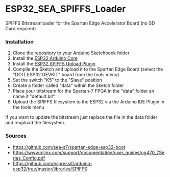 # ESP32_SEA_SPIFFS_Loader
SPIFFS Bitstreamloader for the Spartan Edge Accelerator Board (no SD Card required)

### Installation
1. Clone the repository to your Arduino Sketchbook folder
2. Install the [ESP32 Arduino Core](https://github.com/espressif/arduino-esp32)
3. Install the [ESP32 SPIFFS Upload Plugin](https://github.com/me-no-dev/arduino-esp32fs-plugin)
4. Compile the Sketch and upload it to the Spartan Edge Board (select the "DOIT ESP32 DEVKIT" board from the tools menu)
5. Set the switch "K5" to the "Slave" position
6. Create a folder called "data" within the Sketch folder
7. Place your bitstream for the Spartan-7 FPGA in the "data" folder an name it "default.bit"
8. Upload the SPIFFS filesystem to the ESP32 via the Arduino IDE Plugin in the tools menu

If you want to update the bitstream just replace the file in the data folder and reupload the filesystem.

### Sources
* https://github.com/sea-s7/spartan-edge-esp32-boot
* https://www.xilinx.com/support/documentation/user_guides/ug470_7Series_Config.pdf
* https://github.com/espressif/arduino-esp32/tree/master/libraries/SPIFFS
